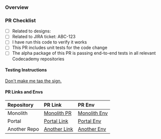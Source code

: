 ### Overview

<!--- CHANGELOG-DESCRIPTION -->

<!--- END-CHANGELOG-DESCRIPTION -->

### PR Checklist

- [ ] Related to designs:
- [ ] Related to JIRA ticket: ABC-123
- [ ] I have run this code to verify it works
- [ ] This PR includes unit tests for the code change
- [ ] The alpha package of this PR is passing end-to-end tests in all relevant Codecademy repositories

#### Testing Instructions

<!--
Please fill this in with how to test your PR within Gamut and populate it with the appropriate PR preview links.
-->

[Don't make me tap the sign.](https://i.imgur.com/sy93D9I.png)

#### PR Links and Envs

| Repository   | PR Link                                                  | PR Env                                                   |
| :----------- | :------------------------------------------------------- | :------------------------------------------------------- |
| Monolith     | [Monolith PR](http://www.google.fr/ 'Named link title')  | [Monolith Env](http://www.google.fr/ 'Named link title') |
| Portal       | [Portal Link](http://www.google.fr/ 'Named link title')  | [Portal Env](http://www.google.fr/ 'Named link title')   |
| Another Repo | [Another Link](http://www.google.fr/ 'Named link title') | [Another Env](http://www.google.fr/ 'Named link title')  |

<!--
Merging your changes

1. Follow the [PR Title Guide](https://github.com/Codecademy/gamut#pr-title-guide), the title (which becomes the commit message) determines the version bump for the packages you changed.

2. Wrap the text describing your change in more detail in the "CHANGELOG-DESCRIPTION" comment tags above, this is what will show up in the changelog!

3. DO NOT MERGE MANUALLY! When you are ready to merge and publish your changes, add the "Ship It" label to your Pull Request. This will trigger the merge process as long as all checks have completed, if the checks haven't completed the branch will be merged when they all pass.

**IMPORTANT:** If your PR contains breaking changes, please remember to follow the instructions for breaking changes!
-->
